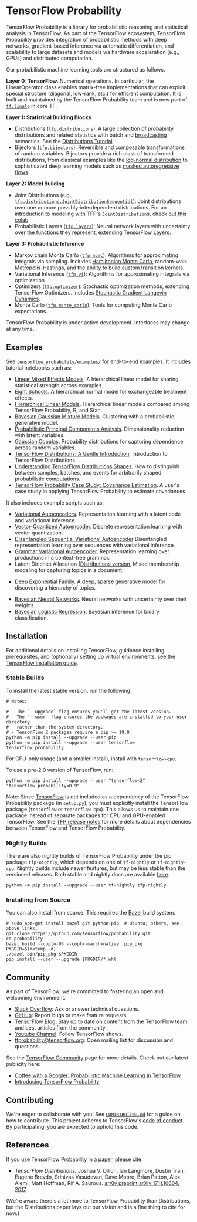 # TensorFlow Probability

TensorFlow Probability is a library for probabilistic reasoning and statistical
analysis in TensorFlow. As part of the TensorFlow ecosystem, TensorFlow
Probability provides integration of probabilistic methods with deep networks,
gradient-based inference via automatic differentiation, and scalability to
large datasets and models via hardware acceleration (e.g., GPUs) and distributed
computation.

Our probabilistic machine learning tools are structured as follows.

__Layer 0: TensorFlow.__ Numerical operations. In particular, the LinearOperator
class enables matrix-free implementations that can exploit special structure
(diagonal, low-rank, etc.) for efficient computation. It is built and maintained
by the TensorFlow Probability team and is now part of
[`tf.linalg`](https://github.com/tensorflow/tensorflow/tree/master/tensorflow/python/ops/linalg)
in core TF.

__Layer 1: Statistical Building Blocks__

* Distributions ([`tfp.distributions`](https://github.com/tensorflow/probability/tree/master/tensorflow_probability/python/distributions)):
  A large collection of probability
  distributions and related statistics with batch and
  [broadcasting](https://docs.scipy.org/doc/numpy/user/basics.broadcasting.html)
  semantics. See the
  [Distributions Tutorial](https://github.com/tensorflow/probability/blob/master/tensorflow_probability/examples/jupyter_notebooks/TensorFlow_Distributions_Tutorial.ipynb).
* Bijectors ([`tfp.bijectors`](https://github.com/tensorflow/probability/tree/master/tensorflow_probability/python/bijectors)):
  Reversible and composable transformations of random variables. Bijectors
  provide a rich class of transformed distributions, from classical examples
  like the
  [log-normal distribution](https://en.wikipedia.org/wiki/Log-normal_distribution)
  to sophisticated deep learning models such as
  [masked autoregressive flows](https://arxiv.org/abs/1705.07057).

__Layer 2: Model Building__

* Joint Distributions (e.g., [`tfp.distributions.JointDistributionSequential`](https://github.com/tensorflow/probability/tree/master/tensorflow_probability/python/distributions/joint_distribution_sequential.py)):
    Joint distributions over one or more possibly-interdependent distributions.
    For an introduction to modeling with TFP's `JointDistribution`s, check out
    [this colab](https://github.com/tensorflow/probability/blob/master/tensorflow_probability/examples/jupyter_notebooks/Modeling_with_JointDistribution.ipynb)
* Probabilistic Layers ([`tfp.layers`](https://github.com/tensorflow/probability/tree/master/tensorflow_probability/python/layers)):
  Neural network layers with uncertainty over the functions they represent,
  extending TensorFlow Layers.

__Layer 3: Probabilistic Inference__

* Markov chain Monte Carlo ([`tfp.mcmc`](https://github.com/tensorflow/probability/tree/master/tensorflow_probability/python/mcmc)):
  Algorithms for approximating integrals via sampling. Includes
  [Hamiltonian Monte Carlo](https://en.wikipedia.org/wiki/Hamiltonian_Monte_Carlo),
  random-walk Metropolis-Hastings, and the ability to build custom transition
  kernels.
* Variational Inference ([`tfp.vi`](https://github.com/tensorflow/probability/tree/master/tensorflow_probability/python/vi)):
  Algorithms for approximating integrals via optimization.
* Optimizers ([`tfp.optimizer`](https://github.com/tensorflow/probability/tree/master/tensorflow_probability/python/optimizer)):
  Stochastic optimization methods, extending TensorFlow Optimizers. Includes
  [Stochastic Gradient Langevin Dynamics](http://www.icml-2011.org/papers/398_icmlpaper.pdf).
* Monte Carlo ([`tfp.monte_carlo`](https://github.com/tensorflow/probability/blob/master/tensorflow_probability/python/monte_carlo)):
  Tools for computing Monte Carlo expectations.

TensorFlow Probability is under active development. Interfaces may change at any
time.

## Examples

See [`tensorflow_probability/examples/`](https://github.com/tensorflow/probability/tree/master/tensorflow_probability/examples/)
for end-to-end examples. It includes tutorial notebooks such as:

* [Linear Mixed Effects Models](https://github.com/tensorflow/probability/blob/master/tensorflow_probability/examples/jupyter_notebooks/Linear_Mixed_Effects_Models.ipynb).
  A hierarchical linear model for sharing statistical strength across examples.
* [Eight Schools](https://github.com/tensorflow/probability/blob/master/tensorflow_probability/examples/jupyter_notebooks/Eight_Schools.ipynb).
  A hierarchical normal model for exchangeable treatment effects.
* [Hierarchical Linear Models](https://github.com/tensorflow/probability/blob/master/tensorflow_probability/examples/jupyter_notebooks/HLM_TFP_R_Stan.ipynb).
  Hierarchical linear models compared among TensorFlow Probability, R, and Stan.
* [Bayesian Gaussian Mixture Models](https://github.com/tensorflow/probability/blob/master/tensorflow_probability/examples/jupyter_notebooks/Bayesian_Gaussian_Mixture_Model.ipynb).
  Clustering with a probabilistic generative model.
* [Probabilistic Principal Components Analysis](https://github.com/tensorflow/probability/blob/master/tensorflow_probability/examples/jupyter_notebooks/Probabilistic_PCA.ipynb).
  Dimensionality reduction with latent variables.
* [Gaussian Copulas](https://github.com/tensorflow/probability/blob/master/tensorflow_probability/examples/jupyter_notebooks/Gaussian_Copula.ipynb).
  Probability distributions for capturing dependence across random variables.
* [TensorFlow Distributions: A Gentle Introduction](https://github.com/tensorflow/probability/blob/master/tensorflow_probability/examples/jupyter_notebooks/TensorFlow_Distributions_Tutorial.ipynb).
  Introduction to TensorFlow Distributions.
* [Understanding TensorFlow Distributions Shapes](https://github.com/tensorflow/probability/blob/master/tensorflow_probability/examples/jupyter_notebooks/Understanding_TensorFlow_Distributions_Shapes.ipynb).
  How to distinguish between samples, batches, and events for arbitrarily shaped
  probabilistic computations.
* [TensorFlow Probability Case Study: Covariance Estimation](https://github.com/tensorflow/probability/blob/master/tensorflow_probability/examples/jupyter_notebooks/TensorFlow_Probability_Case_Study_Covariance_Estimation.ipynb).
  A user's case study in applying TensorFlow Probability to estimate covariances.

It also includes example scripts such as:

* [Variational Autoencoders](https://github.com/tensorflow/probability/tree/master/tensorflow_probability/examples/vae.py).
  Representation learning with a latent code and variational inference.
* [Vector-Quantized Autoencoder](https://github.com/tensorflow/probability/tree/master/tensorflow_probability/examples/vq_vae.py).
  Discrete representation learning with vector quantization.
* [Disentangled Sequential Variational Autoencoder](https://github.com/tensorflow/probability/tree/master/tensorflow_probability/examples/disentangled_vae.py)
  Disentangled representation learning over sequences with variational inference.
* [Grammar Variational Autoencoder](https://github.com/tensorflow/probability/tree/master/tensorflow_probability/examples/grammar_vae.py).
  Representation learning over productions in a context-free grammar.
* Latent Dirichlet Allocation
  ([Distributions version](https://github.com/tensorflow/probability/tree/master/tensorflow_probability/examples/latent_dirichlet_allocation_distributions.py),
  Mixed membership modeling for capturing topics in a document.
+ [Deep Exponential Family](https://github.com/tensorflow/probability/tree/master/tensorflow_probability/examples/deep_exponential_family.py).
  A deep, sparse generative model for discovering a hierarchy of topics.
* [Bayesian Neural Networks](https://github.com/tensorflow/probability/tree/master/tensorflow_probability/examples/bayesian_neural_network.py).
  Neural networks with uncertainty over their weights.
* [Bayesian Logistic Regression](https://github.com/tensorflow/probability/tree/master/tensorflow_probability/examples/logistic_regression.py).
  Bayesian inference for binary classification.

## Installation

For additional details on installing TensorFlow, guidance installing
prerequisites, and (optionally) setting up virtual environments, see the
[TensorFlow installation guide](https://www.tensorflow.org/install).

### Stable Builds

To install the latest stable version, run the following:

```shell
# Notes:

# - The `--upgrade` flag ensures you'll get the latest version.
# - The `--user` flag ensures the packages are installed to your user directory
#   rather than the system directory.
# - TensorFlow 2 packages require a pip >= 19.0
python -m pip install --upgrade --user pip
python -m pip install --upgrade --user tensorflow tensorflow_probability
```

For CPU-only usage (and a smaller install), install with `tensorflow-cpu`.

To use a pre-2.0 version of TensorFlow, run:

```shell
python -m pip install --upgrade --user "tensorflow<2" "tensorflow_probability<0.9"
```

Note: Since [TensorFlow](https://www.tensorflow.org/install) is *not* included
as a dependency of the TensorFlow Probability package (in `setup.py`), you must
explicitly install the TensorFlow package (`tensorflow` or `tensorflow-cpu`).
This allows us to maintain one package instead of separate packages for CPU and
GPU-enabled TensorFlow. See the
[TFP release notes](https://github.com/tensorflow/probability/releases) for more
details about dependencies between TensorFlow and TensorFlow Probability.


### Nightly Builds

There are also nightly builds of TensorFlow Probability under the pip package
`tfp-nightly`, which depends on one of `tf-nightly` or `tf-nightly-cpu`.
Nightly builds include newer features, but may be less stable than the
versioned releases. Both stable and nightly docs are available
[here](https://www.tensorflow.org/probability/api_docs/python/tfp?version=nightly).

```shell
python -m pip install --upgrade --user tf-nightly tfp-nightly
```

### Installing from Source

You can also install from source. This requires the [Bazel](
https://bazel.build/) build system.

```shell
# sudo apt-get install bazel git python-pip  # Ubuntu; others, see above links.
git clone https://github.com/tensorflow/probability.git
cd probability
bazel build --copt=-O3 --copt=-march=native :pip_pkg
PKGDIR=$(mktemp -d)
./bazel-bin/pip_pkg $PKGDIR
pip install --user --upgrade $PKGDIR/*.whl
```

## Community

As part of TensorFlow, we're committed to fostering an open and welcoming
environment.

* [Stack Overflow](https://stackoverflow.com/questions/tagged/tensorflow): Ask
  or answer technical questions.
* [GitHub](https://github.com/tensorflow/probability/issues): Report bugs or
  make feature requests.
* [TensorFlow Blog](https://blog.tensorflow.org/): Stay up to date on content
  from the TensorFlow team and best articles from the community.
* [Youtube Channel](http://youtube.com/tensorflow/): Follow TensorFlow shows.
* [tfprobability@tensorflow.org](https://groups.google.com/a/tensorflow.org/forum/#!forum/tfprobability):
  Open mailing list for discussion and questions.

See the [TensorFlow Community](https://www.tensorflow.org/community/) page for
more details. Check out our latest publicity here:

+ [Coffee with a Googler: Probabilistic Machine Learning in TensorFlow](
  https://www.youtube.com/watch?v=BjUkL8DFH5Q)
+ [Introducing TensorFlow Probability](
  https://medium.com/tensorflow/introducing-tensorflow-probability-dca4c304e245)

## Contributing

We're eager to collaborate with you! See [`CONTRIBUTING.md`](CONTRIBUTING.md)
for a guide on how to contribute. This project adheres to TensorFlow's
[code of conduct](CODE_OF_CONDUCT.md). By participating, you are expected to
uphold this code.

## References

If you use TensorFlow Probability in a paper, please cite:

+ _TensorFlow Distributions._ Joshua V. Dillon, Ian Langmore, Dustin Tran,
Eugene Brevdo, Srinivas Vasudevan, Dave Moore, Brian Patton, Alex Alemi, Matt
Hoffman, Rif A. Saurous.
[arXiv preprint arXiv:1711.10604, 2017](https://arxiv.org/abs/1711.10604).

(We're aware there's a lot more to TensorFlow Probability than Distributions, but the Distributions paper lays out our vision and is a fine thing to cite for now.)
